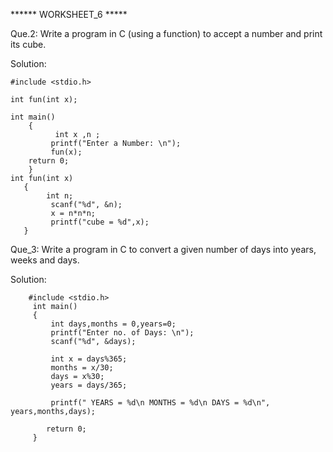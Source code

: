 ******    WORKSHEET_6 *****

Que.2:     Write a program in C (using a function) to accept a number and print its cube.

Solution:
   
   
    #include <stdio.h>
   
    int fun(int x);
   
    int main()
        {   
              int x ,n ;
             printf("Enter a Number: \n");
             fun(x);
        return 0;
        }
    int fun(int x)
       {
            int n;
             scanf("%d", &n);
             x = n*n*n;
             printf("cube = %d",x);
       }







Que_3:  Write a program in C to convert a given number of days into years, weeks and days.

Solution:

        
        #include <stdio.h>
         int main()
         {
             int days,months = 0,years=0;
             printf("Enter no. of Days: \n");
             scanf("%d", &days);

             int x = days%365;
             months = x/30;
             days = x%30;
             years = days/365;

             printf(" YEARS = %d\n MONTHS = %d\n DAYS = %d\n", years,months,days);

            return 0;
         }
